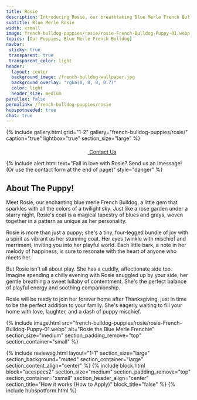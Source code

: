 ```yaml
---
title: Rosie
description: Introducing Rosie, our breathtaking Blue Merle French Bulldog puppy.
subtitle: Blue Merle Rosie
width: xsmall
image: french-bulldog-puppies/rosie/rosie-French-Bulldog-Puppy-01.webp
topics: [Our Puppies, Blue Merle French Bulldog]
navbar:
 sticky: true
 transparent: true
 transparent_color: light
header:
  layout: center
  background_image: /french-bulldog-wallpaper.jpg
  background_overlay: "rgba(0, 0, 0, 0.7)"
  color: light
  header_size: medium
parallax: false
permalink: /french-bulldog-puppies/rosie
hubspotneeded: true
chat: true
---
```


{% include gallery.html
grid="1-2"
gallery="french-bulldog-puppies/rosie/"
caption="true"
lightbox="true"
section_size="large"
%}

<center><a class="uk-button uk-button-danger uk-border-pill uk-button-xlarge my-border-rounded" href="tel:212-739-0182">
    <span data-uk-icon="phone" class="uk-icon">
        <svg width="20" height="20" viewBox="0 0 20 20" xmlns="http://www.w3.org/2000/svg"></svg>
    </span>
    Contact Us
</a>
</center>

{% include alert.html text="Fall in love with Rosie? Send us an Imessage! (Or use the contact form at the end of page)" style="danger" %}

## About The Puppy!
Meet Rosie, our enchanting blue merle French Bulldog, a little gem that sparkles with all the colors of a twilight sky. Just like a rose garden under a starry night, Rosie's coat is a magical tapestry of blues and grays, woven together in a pattern as unique as her personality.

Rosie is more than just a puppy; she's a tiny, four-legged bundle of joy with a spirit as vibrant as her stunning coat. Her eyes twinkle with mischief and merriment, inviting you into her playful world. Each little bark, a note in her melody of happiness, is sure to resonate with the heart of anyone who meets her.

But Rosie isn't all about play. She has a cuddly, affectionate side too. Imagine spending a chilly evening with Rosie snuggled up by your side, her gentle breathing a sweet lullaby of contentment. She's the perfect balance of playful energy and soothing companionship.

Rosie will be ready to join her forever home after Thanksgiving, just in time to be the perfect addition to your family. She's eagerly waiting to fill your home with love, laughter, and a dash of puppy mischief.

{% include image.html
src="french-bulldog-puppies/rosie/rosie-French-Bulldog-Puppy-01.webp"
alt="Rosie the Blue Merle Frenchie"
section_size="medium"
section_padding_remove="top"
section_container="small"
%}

{% include reviewsg.html
layout="1-1"
section_size="large"
section_background="muted"
section_container="large"
section_content_align="center"
%}
{% include block.html
block="acespecs2"
section_size="medium"
section_padding_remove="top"
section_container="xsmall"
section_header_align="center"
section_title="How it works (How to Apply)"
block_title="false"
%}
{% include hubspotform.html %}

